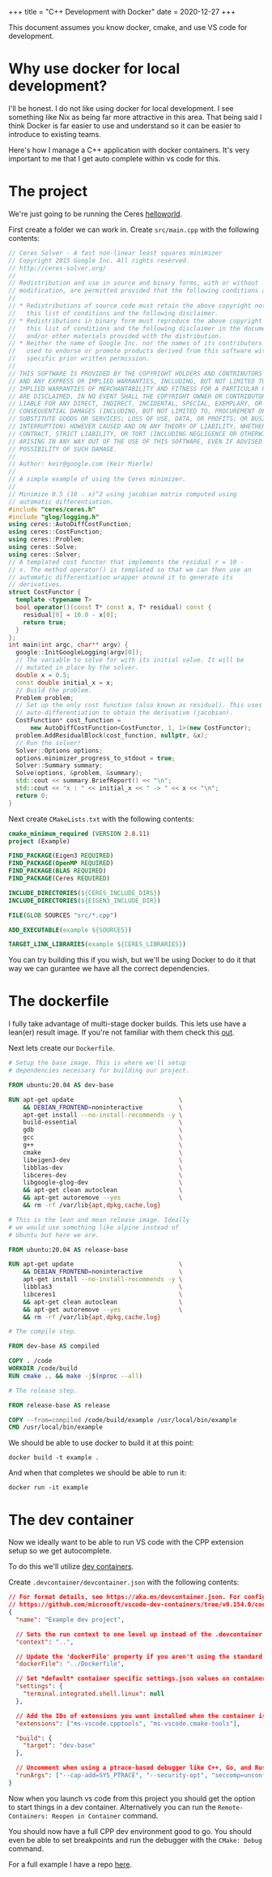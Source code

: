 +++
title = "C++ Development with Docker"
date = 2020-12-27
+++

This document assumes you know docker, cmake, and use VS code for development.

# Why use docker for local development?

I'll be honest. I do not like using docker for local development. I see something like Nix
as being far more attractive in this area. That being said I think Docker is far easier to
use and understand so it can be easier to introduce to existing teams.

Here's how I manage a C++ application with docker containers. It's very important to me that I get
auto complete within vs code for this.

# The project

We're just going to be running the Ceres [helloworld](https://ceres-solver.googlesource.com/ceres-solver/+/master/examples/helloworld.cc).

First create a folder we can work in. Create `src/main.cpp` with the following contents:

```cpp
// Ceres Solver - A fast non-linear least squares minimizer
// Copyright 2015 Google Inc. All rights reserved.
// http://ceres-solver.org/
//
// Redistribution and use in source and binary forms, with or without
// modification, are permitted provided that the following conditions are met:
//
// * Redistributions of source code must retain the above copyright notice,
//   this list of conditions and the following disclaimer.
// * Redistributions in binary form must reproduce the above copyright notice,
//   this list of conditions and the following disclaimer in the documentation
//   and/or other materials provided with the distribution.
// * Neither the name of Google Inc. nor the names of its contributors may be
//   used to endorse or promote products derived from this software without
//   specific prior written permission.
//
// THIS SOFTWARE IS PROVIDED BY THE COPYRIGHT HOLDERS AND CONTRIBUTORS "AS IS"
// AND ANY EXPRESS OR IMPLIED WARRANTIES, INCLUDING, BUT NOT LIMITED TO, THE
// IMPLIED WARRANTIES OF MERCHANTABILITY AND FITNESS FOR A PARTICULAR PURPOSE
// ARE DISCLAIMED. IN NO EVENT SHALL THE COPYRIGHT OWNER OR CONTRIBUTORS BE
// LIABLE FOR ANY DIRECT, INDIRECT, INCIDENTAL, SPECIAL, EXEMPLARY, OR
// CONSEQUENTIAL DAMAGES (INCLUDING, BUT NOT LIMITED TO, PROCUREMENT OF
// SUBSTITUTE GOODS OR SERVICES; LOSS OF USE, DATA, OR PROFITS; OR BUSINESS
// INTERRUPTION) HOWEVER CAUSED AND ON ANY THEORY OF LIABILITY, WHETHER IN
// CONTRACT, STRICT LIABILITY, OR TORT (INCLUDING NEGLIGENCE OR OTHERWISE)
// ARISING IN ANY WAY OUT OF THE USE OF THIS SOFTWARE, EVEN IF ADVISED OF THE
// POSSIBILITY OF SUCH DAMAGE.
//
// Author: keir@google.com (Keir Mierle)
//
// A simple example of using the Ceres minimizer.
//
// Minimize 0.5 (10 - x)^2 using jacobian matrix computed using
// automatic differentiation.
#include "ceres/ceres.h"
#include "glog/logging.h"
using ceres::AutoDiffCostFunction;
using ceres::CostFunction;
using ceres::Problem;
using ceres::Solve;
using ceres::Solver;
// A templated cost functor that implements the residual r = 10 -
// x. The method operator() is templated so that we can then use an
// automatic differentiation wrapper around it to generate its
// derivatives.
struct CostFunctor {
  template <typename T>
  bool operator()(const T* const x, T* residual) const {
    residual[0] = 10.0 - x[0];
    return true;
  }
};
int main(int argc, char** argv) {
  google::InitGoogleLogging(argv[0]);
  // The variable to solve for with its initial value. It will be
  // mutated in place by the solver.
  double x = 0.5;
  const double initial_x = x;
  // Build the problem.
  Problem problem;
  // Set up the only cost function (also known as residual). This uses
  // auto-differentiation to obtain the derivative (jacobian).
  CostFunction* cost_function =
      new AutoDiffCostFunction<CostFunctor, 1, 1>(new CostFunctor);
  problem.AddResidualBlock(cost_function, nullptr, &x);
  // Run the solver!
  Solver::Options options;
  options.minimizer_progress_to_stdout = true;
  Solver::Summary summary;
  Solve(options, &problem, &summary);
  std::cout << summary.BriefReport() << "\n";
  std::cout << "x : " << initial_x << " -> " << x << "\n";
  return 0;
}
```

Next create `CMakeLists.txt` with the following contents:

```cmake
cmake_minimum_required (VERSION 2.8.11)
project (Example)

FIND_PACKAGE(Eigen3 REQUIRED)
FIND_PACKAGE(OpenMP REQUIRED)
FIND_PACKAGE(BLAS REQUIRED)
FIND_PACKAGE(Ceres REQUIRED)

INCLUDE_DIRECTORIES(${CERES_INCLUDE_DIRS})
INCLUDE_DIRECTORIES(${EIGEN3_INCLUDE_DIR})

FILE(GLOB SOURCES "src/*.cpp")

ADD_EXECUTABLE(example ${SOURCES})

TARGET_LINK_LIBRARIES(example ${CERES_LIBRARIES})
```

You can try building this if you wish, but we'll be using Docker to do it that way we can gurantee
we have all the correct dependencies.

# The dockerfile

I fully take advantage of multi-stage docker builds. This lets use have a lean(er) result image.
If you're not familiar with them check this [out](https://docs.docker.com/develop/develop-images/multistage-build/).

Next lets create our `Dockerfile`.

```dockerfile
# Setup the base image. This is where we'll setup
# dependencies necessary for building our project.

FROM ubuntu:20.04 AS dev-base

RUN apt-get update                             \
    && DEBIAN_FRONTEND=noninteractive          \
    apt-get install --no-install-recommends -y \
    build-essential                            \
    gdb                                        \
    gcc                                        \
    g++                                        \
    cmake                                      \
    libeigen3-dev                              \
    libblas-dev                                \
    libceres-dev                               \
    libgoogle-glog-dev                         \
    && apt-get clean autoclean                 \
    && apt-get autoremove --yes                \
    && rm -rf /var/lib{apt,dpkg,cache,log}

# This is the lean and mean release image. Ideally
# we would use something like alpine instead of
# Ubuntu but here we are.

FROM ubuntu:20.04 AS release-base

RUN apt-get update                             \
    && DEBIAN_FRONTEND=noninteractive          \
    apt-get install --no-install-recommends -y \
    libblas3                                   \
    libceres1                                  \
    && apt-get clean autoclean                 \
    && apt-get autoremove --yes                \
    && rm -rf /var/lib{apt,dpkg,cache,log}

# The compile step.

FROM dev-base AS compiled

COPY . /code
WORKDIR /code/build
RUN cmake .. && make -j$(nproc --all)

# The release step.

FROM release-base AS release

COPY --from=compiled /code/build/example /usr/local/bin/example
CMD /usr/local/bin/example
```

We should be able to use docker to build it at this point:

    docker build -t example .

And when that completes we should be able to run it:

    docker run -it example

# The dev container

Now we ideally want to be able to run VS code with the CPP extension setup so we get
autocomplete.

To do this we'll utilize [dev containers](https://code.visualstudio.com/docs/remote/containers).

Create `.devcontainer/devcontainer.json` with the following contents:

```json
// For format details, see https://aka.ms/devcontainer.json. For config options, see the README at:
// https://github.com/microsoft/vscode-dev-containers/tree/v0.154.0/containers/docker-existing-dockerfile
{
  "name": "Example dev project",

  // Sets the run context to one level up instead of the .devcontainer folder.
  "context": "..",

  // Update the 'dockerFile' property if you aren't using the standard 'Dockerfile' filename.
  "dockerFile": "../Dockerfile",

  // Set *default* container specific settings.json values on container create.
  "settings": {
    "terminal.integrated.shell.linux": null
  },

  // Add the IDs of extensions you want installed when the container is created.
  "extensions": ["ms-vscode.cpptools", "ms-vscode.cmake-tools"],

  "build": {
    "target": "dev-base"
  },

  // Uncomment when using a ptrace-based debugger like C++, Go, and Rust
  "runArgs": ["--cap-add=SYS_PTRACE", "--security-opt", "seccomp=unconfined"]
}
```

Now when you launch vs code from this project you should get the option to start things in
a dev container. Alternatively you can run the `Remote-Containers: Reopen in Container` command.

You should now have a full CPP dev environment good to go. You should even be able to set breakpoints and run the debugger with the `CMake: Debug` command.

For a full example I have a repo [here](https://github.com/brian-dawn/cpp-dev-container-demo).
